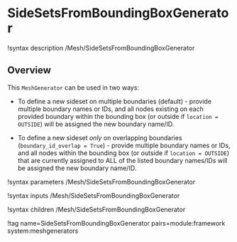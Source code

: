 # SideSetsFromBoundingBoxGenerator

!syntax description /Mesh/SideSetsFromBoundingBoxGenerator

## Overview

This `MeshGenerator` can be used in two ways:

-  To define a new sideset on multiple boundaries (default) - provide multiple boundary names or IDs, and all nodes existing on each provided boundary within the bounding box (or outside if `location = OUTSIDE`) will be assigned the new boundary name/ID.

- To define a new sideset *only* on overlapping boundaries (`boundary_id_overlap = True`) - provide multiple boundary names or IDs, and all nodes within the bounding box (or outside if `location = OUTSIDE`) that are currently assigned to ALL of the listed boundary names/IDs will be assigned the new boundary name/ID.

!syntax parameters /Mesh/SideSetsFromBoundingBoxGenerator

!syntax inputs /Mesh/SideSetsFromBoundingBoxGenerator

!syntax children /Mesh/SideSetsFromBoundingBoxGenerator

!tag name=SideSetsFromBoundingBoxGenerator pairs=module:framework system:meshgenerators

